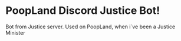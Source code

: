 # PoopLand Discord Justice Bot!

Bot from Justice server. Used on PoopLand, when i`ve been a Justice Minister
